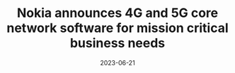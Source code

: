 ---
category:
- .nan
date: 2023-06-21
keyword_suggestion: ubuntu install docker
post_inspiration: https://www.telecomtv.com/content/digital-platforms-services/nokia-announces-4g-and-5g-core-network-software-for-mission-critical-business-needs-47604/
silot_terms: digital automation
title: Nokia announces 4G and 5G core network software for mission critical business
  needs
---